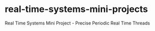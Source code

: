 # real-time-systems-mini-projects
Real Time Systems Mini Project - Precise Periodic Real Time Threads
